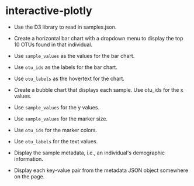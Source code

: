# interactive-plotly

- Use the D3 library to read in samples.json.

- Create a horizontal bar chart with a dropdown menu to display the top 10 OTUs found in that individual.

- Use `sample_values` as the values for the bar chart.

- Use `otu_ids` as the labels for the bar chart.

- Use `otu_labels` as the hovertext for the chart.


- Create a bubble chart that displays each sample.
Use otu_ids for the x values.

- Use `sample_values` for the y values.

- Use `sample_values` for the marker size.

- Use `otu_ids` for the marker colors.

- Use `otu_labels` for the text values.


- Display the sample metadata, i.e., an individual's demographic information.

- Display each key-value pair from the metadata JSON object somewhere on the page.

